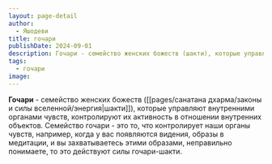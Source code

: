 ```yaml
---
layout: page-detail
author:
  - Яшодеви
title: гочари
publishDate: 2024-09-01
description: Гочари - семейство женских божеств (шакти), которые управляют внутренними органами чувств, контролируют их активность в отношении внутренних объектов.
tags:
  - гочари
image:
---
```

**Гочари** - семейство женских божеств ([[pages/санатана дхарма/законы и силы вселенной/энергия|шакти]]), которые управляют внутренними органами чувств, контролируют их активность в отношении внутренних объектов.
Семейство гочари - это то, что контролирует наши органы чувств, например, когда у вас появляются видения, образы в медитации, и вы захватываетесь этими образами, неправильно понимаете, то это действуют силы гочари-шакти.

